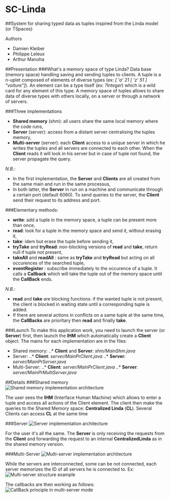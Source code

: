 # SC-Linda
##System for sharing typed data as tuples inspired from the Linda model (or TSpaces)

Authors
* Damien Kleiber
* Philippe Leleux
* Arthur Manoha

##Presentation
###What's a memory space of type Linda?
Data base (memory space) handling saving and sending tuples to clients. A tuple is a n-uplet composed of elements of diverse types (ex: *[ 'a' 21 [ 'z' 51 ] "voiture"]*). An element can be a type itself (ex: *?Integer*) which is a wild card for any element of this type.
A memory space of tuples allows to share data of diverse types with others locally, on a server or through a network of servers.

###Three implementations
* **Shared memory** (shm): all users share the same local memory where the code runs,
* **Server** (server): access from a distant server centralising the tuples memory,
* **Multi-server** (server): each **Client** access to a unique server in which he writes the tuples and all servers are connected to each other. When the **Client** reads it will look in his server but in case of tuple not found, the server propagate the query.

*N.B.:*
* In the first implementation, the **Server** and **Clients** are all created from the same main and run in the same processus,
* In both latter, the **Server** in run on a machine and communicate through a certain port (default 6060). To send queries to the server, the **Client** send their request to its address and port.

###Elementary methods:
* **write**: add a tuple in the memory space, a tuple can be present more than once,
* **read**: look for a tuple in the memory space and send it, without erasing it,
* **take**: idem but erase the tuple before sending it,
* **tryTake** and **tryRead**: non-blocking versions of **read** and **take**, return null if tuple not present,
* **takeAll** and **readAll** : same as **tryTake** and **tryRead** but acting on all occurences of the searched tuple,
* **eventRegister** : subscribe immediately to the occurence of a tuple. It calls a **Callback** which will take the tuple out of the memory space until the **CallBack** ends.

*N.B.:*
* **read** and **take** are blocking functions: if the wanted tuple is not present, the client is blocked in waiting state until a corresponding tuple is added.
* If there are several actions in conflicts on a same tuple at the same time, the **CallBacks** are prioritary then **read** and finally **take**.

###Launch
To make this application work, you need to launch the server (or **Server**) first, then launch the **IHM** which automatically create a **Client** object. The mains for each implementation are in the files:
* Shared memory:
..* **Client** and **Server**: *shm/MainShm.java*
* Server:
..* **Client**: *server/MainPrClient.java*
..* **Server**: *server/MainPrServer.java*
* Multi-Server:
..* **Client**: *server/MainPrClient.java*
..* **Server**: *server/MainPrMultiServer.java*

##Details
###Shared memory
    ![Shared memory implementation architecture](https://github.com/pleleux-enseeiht/SC-Linda/blob/master/Graphics/Architecture%20Cenralized%20Linda.png "Shared memory implementation architecture")

The user sees the **IHM** (Interface Human Machine) which allows to enter a tuple and access all actions of the Client element. The client then make the queries to the Shared Memory space: **Centralized Linda** (**CL**). Several Clients can access **CL** at the same time

###Server
    ![Server implementation architecture](https://github.com/pleleux-enseeiht/SC-Linda/blob/master/Graphics/Architecture%20Serveur%20Linda.png "Server implementation architecture")

For the user it's all the same. The **Server** is only receiving the requests from the **Client** and forwarding the request to an internal **CentralizedLinda** as in the shared memory version.

###Multi-Server
    ![Multi-server implementation architecture](https://github.com/pleleux-enseeiht/SC-Linda/blob/master/Graphics/Architecture%20Multi-Serveur%20Linda.png "Multi-server implementation architecture")

While the servers are interconnected, some can be not connected, each server memorizes the ID of all servers he is connected to. Ex:
    ![Multi-server structure example](https://github.com/pleleux-enseeiht/SC-Linda/blob/master/Graphics/Sch%C3%A9ma%20multi-serveur.png "Multi-server structure example")

The callbacks are then working as follows:
    ![CallBack principle in multi-server mode](https://github.com/pleleux-enseeiht/SC-Linda/blob/master/Graphics/Callback%20Serveur%20Linda.png "CallBack principle in multi-server mode")
